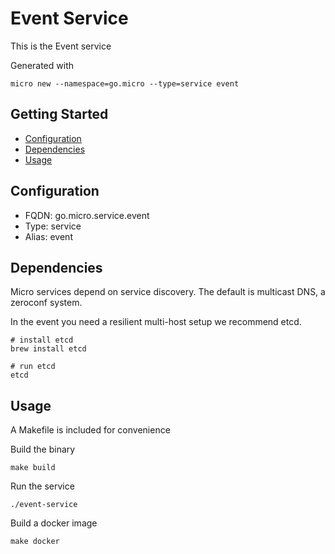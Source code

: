 # Event Service

This is the Event service

Generated with

```
micro new --namespace=go.micro --type=service event
```

## Getting Started

- [Configuration](#configuration)
- [Dependencies](#dependencies)
- [Usage](#usage)

## Configuration

- FQDN: go.micro.service.event
- Type: service
- Alias: event

## Dependencies

Micro services depend on service discovery. The default is multicast DNS, a zeroconf system.

In the event you need a resilient multi-host setup we recommend etcd.

```
# install etcd
brew install etcd

# run etcd
etcd
```

## Usage

A Makefile is included for convenience

Build the binary

```
make build
```

Run the service
```
./event-service
```

Build a docker image
```
make docker
```